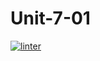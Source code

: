 # Unit-7-01
[![linter](https://github.com/Dorian-Ishimwe/Unit-7-01/workflows/linter/badge.svg)](https://github.com/marketplace/actions/super-linter)
